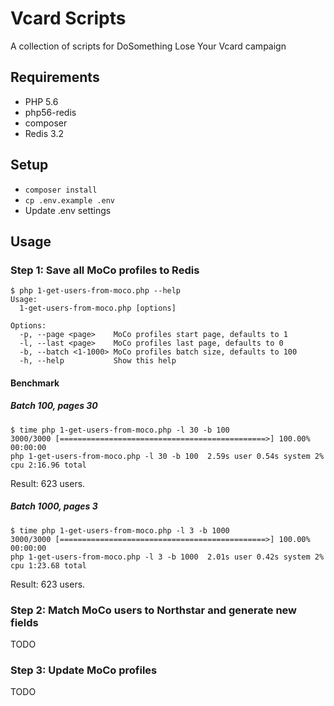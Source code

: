 # Vcard Scripts
A collection of scripts for DoSomething Lose Your Vcard campaign

## Requirements
- PHP 5.6
- php56-redis
- composer
- Redis 3.2

## Setup
- `composer install`
- `cp .env.example .env`
- Update .env settings

## Usage
### Step 1: Save all MoCo profiles to Redis
```
$ php 1-get-users-from-moco.php --help
Usage:
  1-get-users-from-moco.php [options]

Options:
  -p, --page <page>    MoCo profiles start page, defaults to 1
  -l, --last <page>    MoCo profiles last page, defaults to 0
  -b, --batch <1-1000> MoCo profiles batch size, defaults to 100
  -h, --help           Show this help
```

#### Benchmark
##### Batch 100, pages 30
```
$ time php 1-get-users-from-moco.php -l 30 -b 100
3000/3000 [==============================================>] 100.00% 00:00:00
php 1-get-users-from-moco.php -l 30 -b 100  2.59s user 0.54s system 2% cpu 2:16.96 total
```
Result: 623 users.

##### Batch 1000, pages 3
```
$ time php 1-get-users-from-moco.php -l 3 -b 1000
3000/3000 [==============================================>] 100.00% 00:00:00
php 1-get-users-from-moco.php -l 3 -b 1000  2.01s user 0.42s system 2% cpu 1:23.68 total
```
Result: 623 users.

### Step 2: Match MoCo users to Northstar and generate new fields
TODO

### Step 3: Update MoCo profiles
TODO
